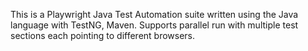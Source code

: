 This is a Playwright Java Test Automation suite written using the Java language with TestNG, Maven.
Supports parallel run with multiple test sections each pointing to different browsers.
